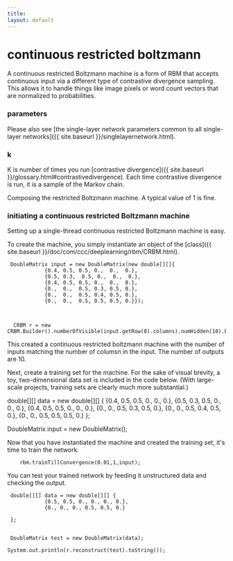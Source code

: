 ```yaml
---
title: 
layout: default
---
```


# continuous restricted boltzmann

A continuous restricted Boltzmann machine is a form of RBM that accepts continuous input via a different type of contrastive divergence sampling. This allows it to handle things like image pixels or word count vectors that are normalized to probabilities.

### parameters 

Please also see [the single-layer network parameters common to all single-layer networks]({{ site.baseurl }}/singlelayernetwork.html).

### k

K is number of times you run [contrastive divergence]({{ site.baseurl }}/glossary.html#contrastivedivergence). Each time contrastive divergence is run, it is a sample of the Markov chain.

Composing the restricted Boltzmann machine. A typical value of 1 is fine.

### initiating a continuous restricted Boltzmann machine

Setting up a single-thread continuous restricted Boltzmann machine is easy. 

To create the machine, you simply instantiate an object of the [class]({{ site.baseurl }}/doc/com/ccc/deeplearning/rbm/CRBM.html).
    

     DoubleMatrix input = new DoubleMatrix(new double[][]{
				{0.4, 0.5, 0.5, 0.,  0.,  0.},
				{0.5, 0.3,  0.5, 0.,  0.,  0.},
				{0.4, 0.5, 0.5, 0.,  0.,  0.},
				{0.,  0.,  0.5, 0.3, 0.5, 0.},
				{0.,  0.,  0.5, 0.4, 0.5, 0.},
				{0.,  0.,  0.5, 0.5, 0.5, 0.}});

	  

	  CRBM r = new CRBM.Builder().numberOfVisible(input.getRow(0).columns).numHidden(10).build();



This created a continuous restricted boltzmann machine with the number of inputs matching the number of columsn in the input.
The number of outputs are 10.


Next, create a training set for the machine. For the sake of visual brevity, a toy, two-dimensional data set is included in the code below. (With large-scale projects, training sets are 
clearly much more substantial.)

double[][] data = new double[][] {
				{0.4, 0.5, 0.5, 0.,  0.,  0.},
				{0.5, 0.3,  0.5, 0.,  0.,  0.},
				{0.4, 0.5, 0.5, 0.,  0.,  0.},
				{0.,  0.,  0.5, 0.3, 0.5, 0.},
				{0.,  0.,  0.5, 0.4, 0.5, 0.},
				{0.,  0.,  0.5, 0.5, 0.5, 0.}
			};


 DoubleMatrix input = new DoubleMatrix();

Now that you have instantiated the machine and created the training set, it's time to train the network. 

		rbm.trainTillConvergence(0.01,1,input);



You can test your trained network by feeding it unstructured data and checking the output. 

     


     double[][] data = new double[][] {
				{0.5, 0.5, 0., 0., 0., 0.},
				{0., 0., 0., 0.5, 0.5, 0.}
 
	 };


     DoubleMatrix test = new DoubleMatrix(data);

    System.out.println(r.reconstruct(test).toString());